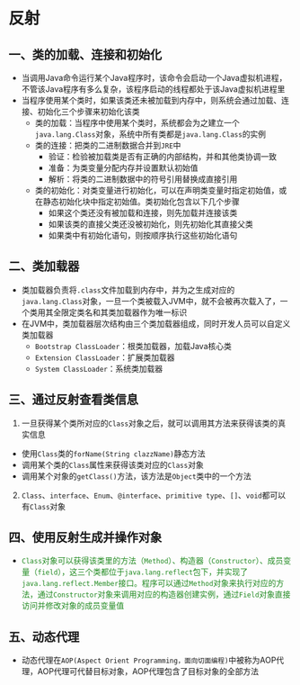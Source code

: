 # 反射

## 一、类的加载、连接和初始化

* 当调用Java命令运行某个Java程序时，该命令会启动一个Java虚拟机进程，不管该Java程序有多么复杂，该程序启动的线程都处于该Java虚拟机进程里
* 当程序使用某个类时，如果该类还未被加载到内存中，则系统会通过加载、连接、初始化三个步骤来初始化该类
	* 类的加载：当程序中使用某个类时，系统都会为之建立一个`java.lang.Class`对象，系统中所有类都是`java.lang.Class`的实例
	* 类的连接：把类的二进制数据合并到`JRE`中
		* 验证：检验被加载类是否有正确的内部结构，并和其他类协调一致
		* 准备：为类变量分配内存并设置默认初始值
		* 解析：将类的二进制数据中的符号引用替换成直接引用
	* 类的初始化：对类变量进行初始化，可以在声明类变量时指定初始值，或在静态初始化块中指定初始值。类初始化包含以下几个步骤
		* 如果这个类还没有被加载和连接，则先加载并连接该类
		* 如果该类的直接父类还没被初始化，则先初始化其直接父类
		* 如果类中有初始化语句，则按顺序执行这些初始化语句

## 二、类加载器

* 类加载器负责将`.class`文件加载到内存中，并为之生成对应的`java.lang.Class`对象，一旦一个类被载入JVM中，就不会被再次载入了，一个类用其全限定类名和其类加载器作为唯一标识
* 在JVM中，类加载器层次结构由三个类加载器组成，同时开发人员可以自定义类加载器
	* `Bootstrap ClassLoader`：根类加载器，加载Java核心类
	* `Extension ClassLoader`：扩展类加载器
	* `System ClassLoader`：系统类加载器

## 三、通过反射查看类信息

1. 一旦获得某个类所对应的`Class`对象之后，就可以调用其方法来获得该类的真实信息
* 使用`Class`类的`forName(String clazzName)`静态方法
* 调用某个类的`Class`属性来获得该类对应的`Class`对象
* 调用某个对象的`getClass()`方法，该方法是`Object`类中的一个方法

2. `Class`、`interface`、`Enum`、`@interface`、`primitive type`、`[]`、`void`都可以有`Class`对象

## 四、使用反射生成并操作对象

* <font color=#228B22>`Class`对象可以获得该类里的方法（`Method`）、构造器（`Constructor`）、成员变量（`field`），这三个类都位于`java.lang.reflect`包下，并实现了`java.lang.reflect.Member`接口。程序可以通过`Method`对象来执行对应的方法，通过`Constructor`对象来调用对应的构造器创建实例，通过`Field`对象直接访问并修改对象的成员变量值</font>

## 五、动态代理

* 动态代理在`AOP(Aspect Orient Programming，面向切面编程)`中被称为AOP代理，AOP代理可代替目标对象，AOP代理包含了目标对象的全部方法

